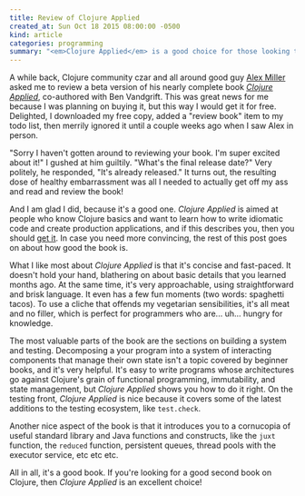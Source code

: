 ```yaml
---
title: Review of Clojure Applied
created_at: Sun Oct 18 2015 08:00:00 -0500
kind: article
categories: programming
summary: "<em>Clojure Applied</em> is a good choice for those looking to become intermediate Clojurists. It really shines in its coverage of testing and of decomposing your system into components. Besides that, it's filled with little gems from Java and the Clojure standard library."
---
```


A while back, Clojure community czar and all around good guy
[Alex Miller](http://twitter.com/puredanger) asked me to review a beta
version of his nearly complete book
[*Clojure Applied*](http://amzn.to/1H7Pe3n), co-authored with Ben
Vandgrift. This was great news for me because I was planning on buying
it, but this way I would get it for free. Delighted, I downloaded my
free copy, added a "review book" item to my todo list, then merrily
ignored it until a couple weeks ago when I saw Alex in person.

"Sorry I haven't gotten around to reviewing your book. I'm super
excited about it!" I gushed at him guiltily. "What's the final release
date?" Very politely, he responded, "It's already released." It turns
out, the resulting dose of healthy embarrassment was all I needed to
actually get off my ass and read and review the book!

And I am glad I did, because it's a good one. *Clojure Applied* is
aimed at people who know Clojure basics and want to learn how to write
idiomatic code and create production applications, and if this
describes you, then you should [get it](http://amzn.to/1H7Pe3n). In
case you need more convincing, the rest of this post goes on about how
good the book is.

What I like most about *Clojure Applied* is that it's concise and
fast-paced. It doesn't hold your hand, blathering on about basic
details that you learned months ago. At the same time, it's very
approachable, using straightforward and brisk language. It even has a
few fun moments (two words: spaghetti tacos). To use a cliche that
offends my vegetarian sensibilities, it's all meat and no filler,
which is perfect for programmers who are... uh... hungry for
knowledge.

The most valuable parts of the book are the sections on building a
system and testing. Decomposing a your program into a system of
interacting components that manage their own state isn't a topic
covered by beginner books, and it's very helpful. It's easy to write
programs whose architectures go against Clojure's grain of functional
programming, immutability, and state management, but *Clojure Applied*
shows you how to do it right. On the testing front, *Clojure Applied*
is nice because it covers some of the latest additions to the testing
ecosystem, like `test.check`.

Another nice aspect of the book is that it introduces you to a
cornucopia of useful standard library and Java functions and
constructs, like the `juxt` function, the `reduced` function,
persistent queues, thread pools with the executor service, etc etc
etc.

All in all, it's a good book. If you're looking for a good second book
on Clojure, then *Clojure Applied* is an excellent choice!
